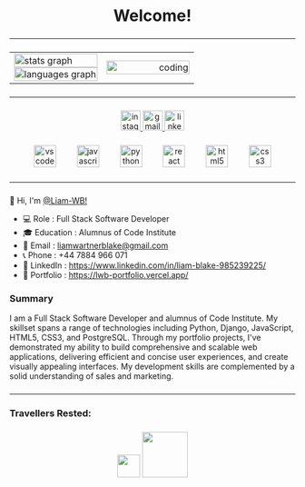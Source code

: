 ###

<div align="center" id="toc"> <!-- both work, toc or user-content-toc -->
  <ul style="list-style: none;">
    <summary>
      <h1><b> Welcome! </b></>
    </summary>
  </ul>
</div>

###

---

###

<table border="0" width="100%" bgcolor="transparent">
  <tr>
    <td width="50%" align="left" bgcolor="transparent">
      <img src="https://github-readme-stats.vercel.app/api?username=Liam-WB&hide_title=false&hide_rank=false&show_icons=true&include_all_commits=true&count_private=true&disable_animations=false&theme=graywhite&locale=en&hide_border=false&custom_title=My%20GitHub%20stats" width="100%" alt="stats graph" /> <br>
      <img src="https://github-readme-stats.vercel.app/api/top-langs?username=Liam-WB&locale=en&hide_title=true&layout=compact&card_width=320&langs_count=3&theme=graywhite&hide_border=true" width="100%" alt="languages graph"  />
    </td>
    <td width="50%" align="right" bgcolor="transparent">
      <img src="https://media1.tenor.com/m/c4SNT9dcuLoAAAAd/bocchi-bocchi-the-rock.gif" width="100%" alt="coding"/>
    </td>
  </tr>
</table>

###

---

###

<div align="center">
  <a href="https://www.instagram.com/liam_blake001?igsh=MWdrd2R3ODJtazhkOA%3D%3D&utm_source=qr" target="_blank">
    <img src="https://img.shields.io/static/v1?message=Instagram&logo=instagram&label=&color=E4405F&logoColor=white&labelColor=&style=for-the-badge" height="35" alt="instagram logo"  />
  </a>
  <a href="https://mail.google.com/mail/u/0/#inbox" target="_blank">
    <img src="https://img.shields.io/static/v1?message=Gmail&logo=gmail&label=&color=D14836&logoColor=white&labelColor=&style=for-the-badge" height="35" alt="gmail logo"  />
  </a>
  <a href="https://www.linkedin.com/in/liam-blake-985239225/" target="_blank">
    <img src="https://img.shields.io/static/v1?message=LinkedIn&logo=linkedin&label=&color=0077B5&logoColor=white&labelColor=&style=for-the-badge" height="35" alt="linkedin logo"  />
  </a>
</div>

###

<div align="center">
  <img src="https://cdn.jsdelivr.net/gh/devicons/devicon/icons/vscode/vscode-original.svg" height="39" alt="vscode logo"  />
  <img width="29" />
  <img src="https://cdn.jsdelivr.net/gh/devicons/devicon/icons/javascript/javascript-original.svg" height="39" alt="javascript logo"  />
  <img width="29" />
  <img src="https://cdn.jsdelivr.net/gh/devicons/devicon/icons/python/python-original.svg" height="39" alt="python logo"  />
  <img width="29" />
  <img src="https://cdn.jsdelivr.net/gh/devicons/devicon/icons/react/react-original.svg" height="39" alt="react logo"  />
  <img width="29" />
  <img src="https://cdn.jsdelivr.net/gh/devicons/devicon/icons/html5/html5-original.svg" height="39" alt="html5 logo"  />
  <img width="29" />
  <img src="https://cdn.jsdelivr.net/gh/devicons/devicon/icons/css3/css3-original.svg" height="39" alt="css3 logo"  />
</div>

###

---

###

👋 Hi, I'm [@Liam-WB!](https://github.com/tomik-z-cech)

- 💻 Role : Full Stack Software Developer
- 🎓 Education : Alumnus of Code Institute
- 📧 Email : [liamwartnerblake@gmail.com](mailto:liamwartnerblake@gmail.com)
- 📞 Phone : +44 7884 966 071
- 🔗 LinkedIn : https://www.linkedin.com/in/liam-blake-985239225/
- 🔗 Portfolio : https://lwb-portfolio.vercel.app/

### Summary

I am a Full Stack Software Developer and alumnus of Code Institute. My skillset spans a range of technologies including Python, Django, JavaScript, HTML5, CSS3, and PostgreSQL. Through my portfolio projects, I've demonstrated my ability to build comprehensive and scalable web applications, delivering efficient and concise user experiences, and create visually appealing interfaces. My development skills are complemented by a solid understanding of sales and marketing.


###

---

###

<h3 align="left">Travellers Rested:</h3>

###

<div align="left">
  <p align="center">
    <img height="40" src="https://profile-counter.glitch.me/Liam-WB/count.svg?"  />
    <img height="80" src="https://media.tenor.com/drxH1lO9cfEAAAAj/dark-souls-bonfire.gif"  />
  </p>
</div>

###
